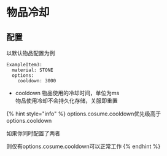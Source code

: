 # 物品冷却

## 配置

以默认物品配置为例

```
ExampleItem3:
  material: STONE
  options:
    cooldown: 3000
```

* cooldown 物品使用的冷却时间，单位为ms\
  &#x20;                物品使用冷却不会持久化存储，关服即重置

{% hint style="info" %}
options.cosume.cooldown优先级高于options.cooldown

如果你同时配置了两者

则仅有options.cosume.cooldown可以正常工作
{% endhint %}
